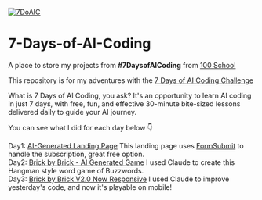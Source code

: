 [![7DoAIC](https://github.com/user-attachments/assets/f6adcbde-5d63-43cc-bf2f-2e3d69dd5432)](https://www.100school.com/atomic-challenges/7daysofaicoding)
# 7-Days-of-AI-Coding
A place to store my projects from **#7DaysofAICoding** from [100 School](https://www.100school.com/)

This repository is for my adventures with the [7 Days of AI Coding Challenge](https://www.100school.com/atomic-challenges/7daysofaicoding)

What is 7 Days of AI Coding, you ask? It's an opportunity to learn AI coding in just 7 days, with free, fun, and effective 30-minute bite-sized lessons delivered daily to guide your AI journey.

You can see what I did for each day below 👇

Day1: [AI-Generated Landing Page](https://thebimsider.github.io/7-Days-of-AI-Coding/Day1) This landing page uses [FormSubmit](https://formsubmit.co/) to handle the subscription, great free option.   
Day2: [Brick by Brick - AI Generated Game](https://thebimsider.github.io/7-Days-of-AI-Coding/Day2) I used Claude to create this Hangman style word game of Buzzwords.   
Day3: [Brick by Brick V2.0 Now Responsive](https://thebimsider.github.io/7-Days-of-AI-Coding/Day3) I used Claude to improve yesterday's code, and now it's playable on mobile!    



